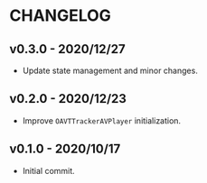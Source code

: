 # CHANGELOG

## v0.3.0 - 2020/12/27
- Update state management and minor changes.

## v0.2.0 - 2020/12/23
- Improve `OAVTTrackerAVPlayer` initialization.

## v0.1.0 - 2020/10/17
- Initial commit.